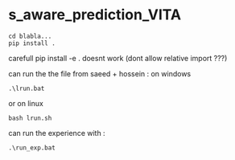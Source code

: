 # s_aware_prediction_VITA

```
cd blabla...
pip install .
```
carefull pip install -e . doesnt work (dont allow relative import ???)

can run the the file from saeed + hossein : 
on windows
```
.\lrun.bat 
```
or on linux
```
bash lrun.sh
```

can run the experience with :
```
.\run_exp.bat
```